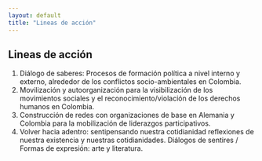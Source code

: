 ```yaml
---
layout: default
title: "Lineas de acción"
---
```



## Lineas de acción  

1. Diálogo de saberes: Procesos de formación política a nivel interno y externo, alrededor de los conflictos socio-ambientales en Colombia.
2. Movilización y autoorganización para la visibilización de los movimientos sociales y el reconocimiento/violación de los derechos humanos en Colombia. 
3. Construcción de redes con organizaciones de base en Alemania y Colombia para la mobilización de liderazgos participativos.
4. Volver hacia adentro: sentipensando nuestra cotidianidad reflexiones de nuestra existencia y nuestras cotidianidades. Diálogos de sentires / Formas de expresión: arte y literatura.  
